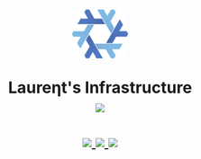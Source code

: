 <h1 align=center>

  <img src="https://raw.githubusercontent.com/NixOS/nixos-artwork/master/logo/nix-snowflake.svg" width=100px>

  Laureηt's Infrastructure <br>
  <img src="https://raw.githubusercontent.com/catppuccin/catppuccin/main/assets/palette/macchiato.png" width="600px">

  <a href="https://github.com/zhaofengli/colmena">
    <img src="https://img.shields.io/static/v1.svg?style=for-the-badge&label=Deployment&message=colmena&color=fab387&labelColor=303446">
  </a>
  <a href="https://github.com/yaxitech/ragenix/">
    <img src="https://img.shields.io/static/v1.svg?style=for-the-badge&label=Secrets&message=age&color=ea999c&labelColor=303446">
  </a>
  <a href="https://git.fainsin.bzh/Laurent/infrastructure/src/branch/master/LICENSE">
    <img src="https://img.shields.io/static/v1.svg?style=for-the-badge&label=License&message=AGPL-3&logoColor=ca9ee6&colorA=313244&colorB=cba6f7"/>
  </a>

</h1>
